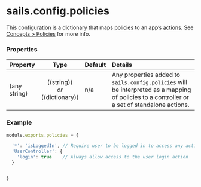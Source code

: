 # sails.config.policies
<!--
> FUTURE:
>
> Merge most of the contents of this file into the main reference section on policies.
> Include a simple config reference table (with only one row with property: `*`) explaining how
> this particular config module is read.  But don't worry about trying to explain what policies are here-- instead, link to the full docs on the subject (again, to reduce duplicate content and make this all more maintainable)
-->

This configuration is a dictionary that maps [policies](https://sailsjs.com/documentation/concepts/policies) to an app&rsquo;s [actions](https://sailsjs.com/documentation/concepts/actions-and-controllers).  See [Concepts > Policies](https://sailsjs.com/documentation/concepts/policies#?using-policies-with-blueprint-actions) for more info.

### Properties

| Property    | Type       | Default  | Details |
|:-----------|:----------:|:----------|:--------|
| (any string)  | ((string))<br/>_or_<br/>((dictionary)) | n/a | Any properties added to `sails.config.policies` will be interpreted as a mapping of policies to a controller or a set of standalone actions.

### Example

```js
module.exports.policies = {

  '*': 'isLoggedIn', // Require user to be logged in to access any action not otherwise mapped in this config
  'UserController': {
    'login': true    // Always allow access to the user login action
  }


}
```

<docmeta name="displayName" value="sails.config.policies">
<docmeta name="pageType" value="property">
